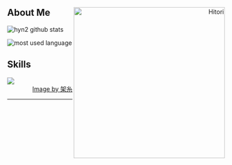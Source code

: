 
<div>
  <div align="right">
    <img align="right" width="350" alt="Hitori" src="https://pbs.twimg.com/media/FlDaH2LaEAY1NlM?format=jpg&name=large"/>
  </div>

  <div align="left">
    
  <h2>About Me</h2>
  
  ![hyn2 github stats](https://github-readme-stats.vercel.app/api?username=hyn2&show_icons=true&theme=dark&card_width=10px)

  ![most used language](https://github-readme-stats.vercel.app/api/top-langs/?username=hyn2&hide=scss,css,html&layout=compact&theme=material-palenight&hide_border=true&bg_color=000000&icon_color=E3E3E3A8&text_color=fff&title_color=fff&count_private=true&langs_count=30&card_width=440)
    
  <h2> Skills </h2>
  
  <img src="https://skillicons.dev/icons?i=laravel&theme=dark" />
   
  </div>
</div>




 


  

<div align="right">
  <a href="https://twitter.com/k4itoh">Image by 架糸</a>
</div>


------

  
